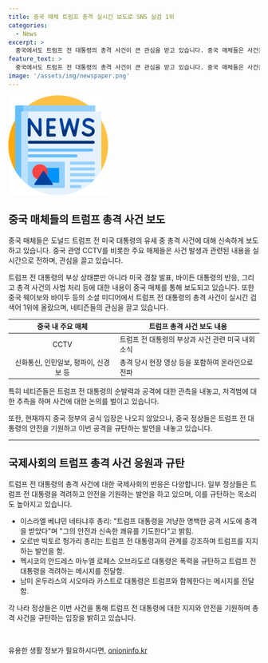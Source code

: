 ```yaml
---
title: 중국 매체 트럼프 총격 실시간 보도로 SNS 실검 1위
categories:
  - News
excerpt: >
  중국에서도 트럼프 전 대통령의 총격 사건이 큰 관심을 받고 있습니다. 중국 매체들은 사건을 즉시 보도하며 관련 소식을 빠르게 전달했습니다. 온라인에서도 해당 사건이 화제가 되었고, 네티즌들은 트럼프 전 대통령의 부상과 주변 상황에 대해 뜨거운 관심을 보였습니다. 또한, 다양한 국가의 정상들이 트럼프 전 대통령의 안전을 기원하고 이번 공격을 규탄하는 발언을 내놓았습니다. (문의 및 제보: 카톡/라인 jebo23) #트럼프 #유세장총격 #중국반응 #세계정상
feature_text: >
  중국에서도 트럼프 전 대통령의 총격 사건이 큰 관심을 받고 있습니다. 중국 매체들은 사건을 즉시 보도하며 관련 소식을 빠르게 전달했습니다. 온라인에서도 해당 사건이 화제가 되었고, 네티즌들은 트럼프 전 대통령의 부상과 주변 상황에 대해 뜨거운 관심을 보였습니다. 또한, 다양한 국가의 정상들이 트럼프 전 대통령의 안전을 기원하고 이번 공격을 규탄하는 발언을 내놓았습니다. (문의 및 제보: 카톡/라인 jebo23) #트럼프 #유세장총격 #중국반응 #세계정상
image: '/assets/img/newspaper.png'
---
```


<p><img src="/assets/img/newspaper.png" alt="kimp 속보" /></p>

<h2 data-ke-size="size26">중국 매체들의 트럼프 총격 사건 보도</h2>

<p>중국 매체들은 도널드 트럼프 전 미국 대통령의 유세 중 총격 사건에 대해 신속하게 보도하고 있습니다. 중국 관영 CCTV를 비롯한 주요 매체들은 사건 발생과 관련된 내용을 실시간으로 전하며, 관심을 끌고 있습니다.</p>

<p data-ke-size="size16">트럼프 전 대통령의 부상 상태뿐만 아니라 미국 경찰 발표, 바이든 대통령의 반응, 그리고 총격 사건의 사법 처리 등에 대한 내용이 중국 매체를 통해 보도되고 있습니다. 또한 중국 웨이보와 바이두 등의 소셜 미디어에서 트럼프 전 대통령의 총격 사건이 실시간 검색어 1위에 올랐으며, 네티즌들의 관심을 끌고 있습니다.</p>

<table>
<thead>
<tr>
<th style="text-align: center;">중국 내 주요 매체</th>
<th style="text-align: center;">트럼프 총격 사건 보도 내용</th>
</tr>
</thead>
<tbody>
<tr>
<td style="text-align: center;">CCTV</td>
<td>트럼프 전 대통령의 부상과 사건 관련 미국 내외 소식</td>
</tr>
<tr>
<td style="text-align: center;">신화통신, 인민일보, 펑파이, 신경보 등</td>
<td>총격 당시 현장 영상 등을 포함하여 온라인으로 전파</td>
</tr>
</tbody>
</table>

<p data-ke-size="size16">특히 네티즌들은 트럼프 전 대통령의 순발력과 공격에 대한 관측을 내놓고, 저격범에 대한 추측을 하며 사건에 대한 논의를 벌이고 있습니다.</p>

<p data-ke-size="size16">또한, 현재까지 중국 정부의 공식 입장은 나오지 않았으나, 중국 정상들은 트럼프 전 대통령의 안전을 기원하고 이번 공격을 규탄하는 발언을 내놓고 있습니다.</p>

<hr>

<h2 data-ke-size="size26">국제사회의 트럼프 총격 사건 응원과 규탄</h2>

<p>트럼프 전 대통령의 총격 사건에 대한 국제사회의 반응은 다양합니다. 일부 정상들은 트럼프 전 대통령을 격려하고 안전을 기원하는 발언을 하고 있으며, 이를 규탄하는 목소리도 높아지고 있습니다.</p>

<ul>
<li>이스라엘 베냐민 네타냐후 총리: "트럼프 대통령을 겨냥한 명백한 공격 시도에 충격을 받았다"며 "그의 안전과 신속한 쾌유를 기도한다"고 밝힘.</li>
<li>오르반 빅토르 헝가리 총리는 트럼프 전 대통령과의 관계를 강조하며 트럼프를 지지하는 발언을 함.</li>
<li>멕시코의 안드레스 마누엘 로페스 오브라도르 대통령은 폭력을 규탄하고 트럼프 전 대통령을 격려하는 메시지를 전달함.</li>
<li>남미 온두라스의 시오마라 카스트로 대통령은 트럼프와 함께한다는 메시지를 전달함.</li>
</ul>

<p data-ke-size="size16">각 나라 정상들은 이번 사건을 통해 트럼프 전 대통령에 대한 지지와 안전을 기원하며 총격 사건을 규탄하는 입장을 밝히고 있습니다.</p>

<p data-ke-size="size16">&nbsp;</p>
유용한 생활 정보가 필요하시다면, <a href="https://onioninfo.kr" rel="dofollow">onioninfo.kr</a>


